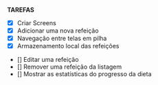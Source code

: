 <strong>TAREFAS</strong></br>

- [x] Criar Screens</br>
- [x] Adicionar uma nova refeição
- [x] Navegação entre telas em pilha
- [x] Armazenamento local das refeições
- [] Editar uma refeição
- [] Remover uma refeição da listagem
- [] Mostrar as estatísticas do progresso da dieta
